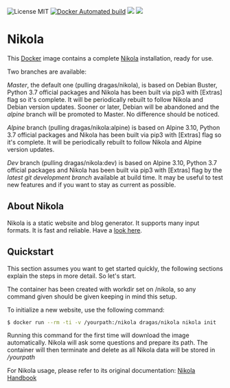 ![License MIT](https://img.shields.io/badge/license-MIT-blue.svg) [![Docker Automated build](https://img.shields.io/docker/automated/dragas/nikola.svg)](https://hub.docker.com/r/dragas/nikola) [![](https://img.shields.io/docker/stars/dragas/nikola.svg)](https://hub.docker.com/r/dragas/nikola) [![](https://img.shields.io/docker/pulls/dragas/nikola.svg)](https://hub.docker.com/r/dragas/nikola)

# Nikola

This [Docker](https://www.docker.com) image contains a complete [Nikola](https://getnikola.com/) installation, ready for use. 

Two branches are available:

*Master*, the default one (pulling dragas/nikola), is based on Debian Buster, Python 3.7 official packages and Nikola has been built via pip3 with [Extras] flag so it's complete. It will be periodically rebuilt to follow Nikola and Debian version updates. Sooner or later, Debian will be abandoned and the *alpine* branch will be promoted to Master. No difference should be noticed.

*Alpine* branch (pulling dragas/nikola:alpine) is based on Alpine 3.10, Python 3.7 official packages and Nikola has been built via pip3 with [Extras] flag so it's complete. It will be periodically rebuilt to follow Nikola and Alpine version updates.

*Dev* branch (pulling dragas/nikola:dev) is based on Alpine 3.10, Python 3.7 official packages and Nikola has been built via pip3 with [Extras] flag by the *latest git development branch* available at build time. It may be useful to test new features and if you want to stay as current as possible.

## About Nikola

Nikola is a static website and blog generator. It supports many input formats. It is fast and reliable. Have a [look here](https://getnikola.com/).

## Quickstart

This section assumes you want to get started quickly, the following sections explain the
steps in more detail. So let's start.

The container has been created with workdir set on /nikola, so any command given should be given keeping in mind this setup.

To initialize a new website, use the following command:

```bash
$ docker run --rm -ti -v /yourpath:/nikola dragas/nikola nikola init
```

Running this command for the first time will download the image automatically. Nikola will ask some questions and prepare its path. The container will then terminate and delete as all Nikola data will be stored in */yourpath*

For Nikola usage, please refer to its original documentation: [Nikola Handbook](https://getnikola.com/handbook.html)
